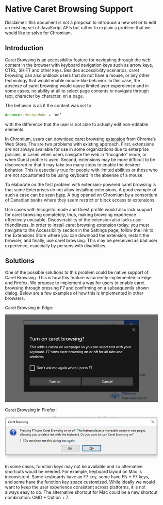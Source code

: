 # Native Caret Browsing Support

Disclaimer: this document is not a proposal to introduce a new set or to edit an existing set of JavaScript APIs but rather to explain a problem that we would like to solve for Chromium.

## Introduction
Caret Browsing is an accessibility feature for navigating through the web content in the browser with keyboard navigation keys such as arrow keys, CTRL, SHIFT and other keys. Besides accessibility scenarios, caret browsing can also unblock users that do not have a mouse, or any other technology that would enable mouse-like behavior. In this case,  the absense of caret browsing would cause limited user expereience and in some cases, no ability at all to select page contents or navigate through text, character by character, on a page.

The behavior is as if the content was set to
 ```javascript 
 document.designMode = ‘on’
 ``` 
 with the difference that the user is not able to actually edit non-editable elements.

In Chromium, users can download caret browsing [extension](https://chrome.google.com/webstore/detail/caret-browsing/fklpgenihifpccgiifchnihilipmbffg) from Chrome’s Web Store. The are two problems with existing approach. 
First, extensions are not always available for use in some organizations due to enterprise policies, in cases when users navigate the web in “Incognito” mode, or when Guest profile is used. Second, extensions may be more difficult to be discovered or that it may take too many steps to enable the desired behavior. This is especially true for people with limited abilities or those who are not accustomed to be using keyboard in the absense of a mouse.

To elaborate on the first problem with extension-powered caret browsing is that some Enterprises do not allow installing extensions. A good example of such a case can be seen [here](https://bugs.chromium.org/p/chromium/issues/detail?id=611798&q=caret%20browsing&colspec=ID%20Pri%20M%20Stars%20ReleaseBlock%20Component%20Status%20Owner%20Summary%20OS%20Modified). A bug opened on Chromium by a consortium of Canadian banks where they seem restrict or block access to extensions.

Use cases with Incognito mode and Guest profile would also lack support for caret browsing completely, thus, making browsing experience effectively unusable.
Discoverability of the extension also lacks user friendliness. In order to install caret browsing extension today, you must navigate to the Accessibility section in the Settings page, follow the link to the Extensions Store where you can download the extension, restart the browser, and finally, use caret browsing. This may be perceived as bad user experience, especially by persons with disabilities. 

## Solutions
One of the possible solutions to this problem could be native support of Caret Browsing. This is how this feature is currently implemented in Edge and Firefox.
We propose to implement a way for users to enable caret browsing through pressing F7 and confirming on a subsequently shown dialog. Below are a few examples of how this is implemented in other browsers.

Caret Browsing in Edge:

![](edgeCaretBrosingPrompt.png)


Caret Browsing in Firefox:

![](firefoxCaretBrosingPrompt.png)

In some cases, function keys may not be available and so alternative shortcuts would be needed.
For example, keyboard layout on Mac is inconsistent. Some keyboards have an F7 key, some have FN + F7 keys, and some have the function key space customized. While ideally we would want to keep the user experience consistent across platforms, it is not always easy to do. The alternative shortcut for Mac could be a new shortcut combination: CMD + Option + 7. 
